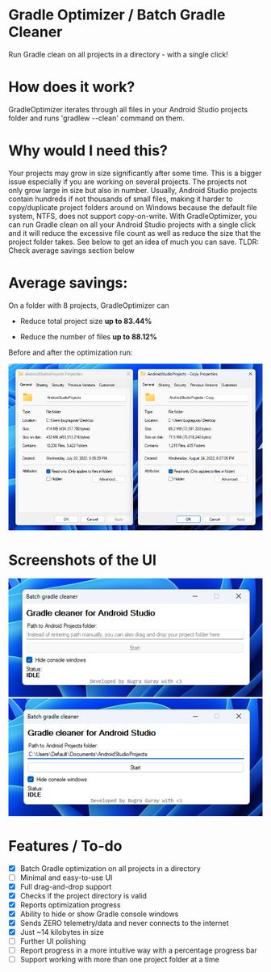 # Gradle Optimizer / Batch Gradle Cleaner
Run Gradle clean on all projects in a directory - with a single click!

# How does it work?
GradleOptimizer iterates through all files in your Android Studio projects folder and runs 'gradlew --clean' command on them.

# Why would I need this?
Your projects may grow in size significantly after some time. This is a bigger issue especially if you are working on several projects. The projects not only grow large in size but also in number. Usually, Android Studio projects contain hundreds if not thousands of small files, making it harder to copy/duplicate project folders around on Windows because the default file system, NTFS, does not support copy-on-write. With GradleOptimizer, you can run Gradle clean on all your Android Studio projects with a single click and it will reduce the excessive file count as well as reduce the size that the project folder takes. See below to get an idea of much you can save. TLDR: Check average savings section below

# Average savings:
On a folder with 8 projects, GradleOptimizer can

- Reduce total project size **up to 83.44%**

- Reduce the number of files **up to 88.12%**

Before and after the optimization run:

![Comparison](https://raw.githubusercontent.com/CryptedBytes/gradleoptimizer/main/repoimages/screen_comparison.png)



# Screenshots of the UI
![Screenshot of the UI](https://raw.githubusercontent.com/CryptedBytes/gradleoptimizer/main/repoimages/screen_ui0.png)
![Screenshot of the UI](https://raw.githubusercontent.com/CryptedBytes/gradleoptimizer/main/repoimages/screen_ui1.png)

# Features / To-do
- [x] Batch Gradle optimization on all projects in a directory
- [ ] Minimal and easy-to-use UI
- [x] Full drag-and-drop support
- [x] Checks if the project directory is valid
- [x] Reports optimization progress
- [x] Ability to hide or show Gradle console windows
- [x] Sends ZERO telemetry/data and never connects to the internet
- [x] Just ~14 kilobytes in size
- [ ] Further UI polishing
- [ ] Report progress in a more intuitive way with a percentage progress bar
- [ ] Support working with more than one project folder at a time
